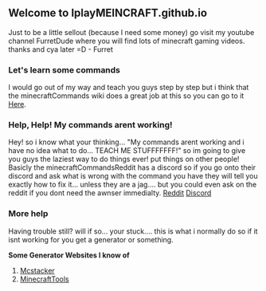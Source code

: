 ## Welcome to IplayMEINCRAFT.github.io

Just to be a little sellout (because I need some money) go visit my youtube channel FurretDude where you will find lots of minecraft gaming videos. thanks and cya later =D - Furret

### Let's learn some commands

I would go out of my way and teach you guys step by step but i think that the minecraftCommands wiki does a great job at this so you can go to it [Here](https://minecraft.gamepedia.com/Commands).

### Help, Help! My commands arent working!

Hey! so i know what your thinking... "My commands arent working and i have no idea what to do... TEACH ME STUFFFFFFF!" so im going to give you guys the laziest way to do things ever! put things on other people! Basicly the minecraftCommandsReddit has a discord so if you go onto their discord and ask what is wrong with the command you have they will tell you exactly how to fix it... unless they are a jag.... but you could even ask on the reddit if you dont need the awnser immedialty.
[Reddit](https://www.reddit.com/r/MinecraftCommands/) [Discord](https://discord.gg/%51AFXFtZ)

### More help

Having trouble still? will if so... your stuck.... this is what i normally do so if it isnt working for you get a generator or something.

**Some Generator Websites I know of**

1. [Mcstacker](mcstacker.bimbimma.com)
2. [MinecraftTools](minecraft.tools)
